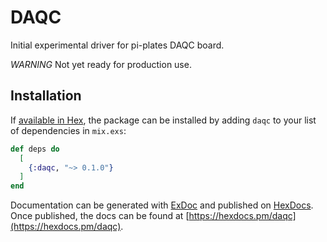 # DAQC

Initial experimental driver for pi-plates DAQC board.

*WARNING* Not yet ready for production use.

## Installation

If [available in Hex](https://hex.pm/docs/publish), the package can be installed
by adding `daqc` to your list of dependencies in `mix.exs`:

```elixir
def deps do
  [
    {:daqc, "~> 0.1.0"}
  ]
end
```

Documentation can be generated with [ExDoc](https://github.com/elixir-lang/ex_doc)
and published on [HexDocs](https://hexdocs.pm). Once published, the docs can
be found at [https://hexdocs.pm/daqc](https://hexdocs.pm/daqc).
